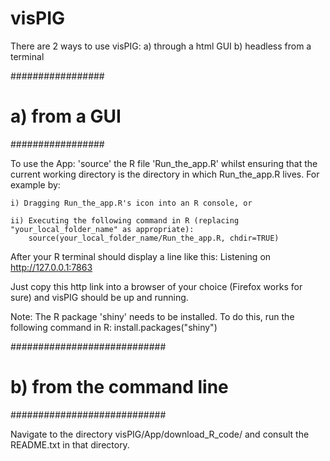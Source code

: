 # visPIG

There are 2 ways to use visPIG:
a) through a html GUI
b) headless from a terminal


#################
# a) from a GUI #
#################

To use the App: 'source' the R file 'Run_the_app.R' whilst ensuring that the current working directory is the directory in which Run_the_app.R lives. For example by:

	i) Dragging Run_the_app.R's icon into an R console, or

	ii) Executing the following command in R (replacing "your_local_folder_name" as appropriate):
		source(your_local_folder_name/Run_the_app.R, chdir=TRUE)

After your R terminal should display a line like this:
	Listening on http://127.0.0.1:7863
	
Just copy this http link into a browser of your choice (Firefox works for sure) and visPIG should be up and running.


Note:
The R package 'shiny' needs to be installed.
To do this, run the following command in R:
install.packages("shiny")


############################
# b) from the command line #
############################

Navigate to the directory
	visPIG/App/download_R_code/
and consult the README.txt in that directory.

